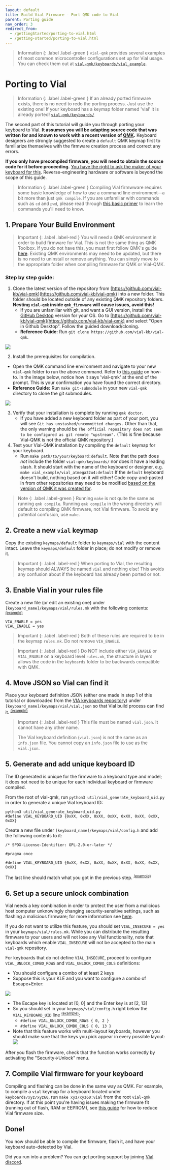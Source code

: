 ```yaml
---
layout: default
title: Build Vial Firmware - Port QMK code to Vial
parent: Porting guide
nav_order: 3
redirect_from:
  - /gettingStarted/porting-to-vial.html
  - /getting-started/porting-to-vial.html
---
```


> Information
> {: .label .label-green }
> `vial-qmk` provides several examples of most common microcontroller configurations set up for Vial usage. You can check them out at [`vial-qmk/keyboards/vial_example`](https://github.com/vial-kb/vial-qmk/tree/vial/keyboards/vial_example).

# Porting to Vial
> Information
> {: .label .label-green }
> If an already ported firmware exists, there is no need to redo the porting process. Just use the existing one! If your keyboard has a keymap folder named 'vial' it is already ported!
> [`vial-qmk/keyboards/`](https://github.com/vial-kb/vial-qmk/tree/vial/keyboards/)

The second part of this tutorial will guide you through porting your keyboard to Vial. **It assumes you will be adapting source code that was written for and known to work with a recent version of [QMK](https://qmk.fm/).** Keyboard designers are strongly suggested to create a `default` QMK keymap first to familiarize themselves with the firmware creation process and correct any errors.

**If you only have precompiled firmware, you will need to obtain the source code for it before proceeding.** [You have the right to ask the maker of your keyboard for this](https://www.gnu.org/licenses/gpl-faq.en.html#ModifiedJustBinary). Reverse-engineering hardware or software is beyond the scope of this guide.


> Information
> {: .label .label-green }
> Compiling Vial firmwware requires some basic knowledge of how to use a command line environment—a bit more than just `qmk compile`. If you are unfamiliar with commands such as `cd` and `pwd`, please read through [this basic primer](https://developer.mozilla.org/en-US/docs/Learn/Tools_and_testing/Understanding_client-side_tools/Command_line#basic_built-in_terminal_commands) to learn the commands you'll need to know.

## 1. Prepare Your Build Environment

> Important
> {: .label .label-red }
> You will need a QMK environment in order to build firmware for Vial. This is not the same thing as QMK Toolbox. If you do not have this, you must first follow QMK's guide [here](https://docs.qmk.fm/#/newbs_getting_started).
> Existing QMK environments may need to be updated, but there is no need to uninstall or remove anything. You can simply move to the appropriate folder when compiling firmware for QMK or Vial-QMK.

### Step by step guide:
1. Clone the latest version of the repository from [https://github.com/vial-kb/vial-qmk](https://github.com/vial-kb/vial-qmk) into a new folder. This folder should be located outside of any existing QMK repository folders. **Nesting `vial-qmk` inside `qmk_firmware` will cause issues, avoid this!**
   - If you are unfamiliar with git, and want a GUI version, install the [GitHub Desktop](https://desktop.github.com) version for your OS. Go to [https://github.com/vial-kb/vial-qmk](https://github.com/vial-kb/vial-qmk) and select "Open in Github Desktop". Follow the guided download/cloning.
   - **Reference Guide:** Run `git clone https://github.com/vial-kb/vial-qmk`.

![](../img/open_to_github_desktop.png)

2. Install the prerequisites for compilation.
  - Open the QMK command line environment and navigate to your new `vial-qmk` folder to run the above command. Refer to [this guide](https://developer.mozilla.org/en-US/docs/Learn/Tools_and_testing/Understanding_client-side_tools/Command_line#basic_built-in_terminal_commands) on how-to. In the image below, notice how it says 'vial-qmk' at the end of the prompt. This is your confirmation you have found the correct directory.
   - **Reference Guide:** Run `make git-submodule` in your new `vial-qmk` directory to clone the git submodules.

![](../img/beginner_prompt.png)

3. Verify that your installation is complete by running `qmk doctor`.
   - If you have added a new keyboard folder as part of your port, you will see `Git has unstashed/uncommitted changes.` Other than that, the only warning should be `The official repository does not seem to be configured as git remote "upstream".` (This is fine because Vial-QMK is not the official QMK repository.)
4. Test your Vial-QMK installation by compiling the `default` keymap for your keyboard.
   - Run `make path/to/your/keyboard:default`. Note that the path does *not* include the folder `vial-qmk/keyboards/` nor does it have a leading slash. It should start with the name of the keyboard or designer, e.g. `make vial_example/vial_atmega32u4:default`
     If the `default` keyboard doesn't build, nothing based on it will either! Code copy-and-pasted in from other repositories may need to be modified [based on the version of QMK it was created for](https://docs.qmk.fm/#/breaking_changes?id=what-has-been-included-in-past-breaking-changes).

> Note
> {: .label .label-green }
> Running `make` is not quite the same as running `qmk compile`. Running `qmk compile` in the wrong directory will default to compiling QMK firmware, not Vial firmware. To avoid any potential confusion, use `make`.


## 2. Create a new `vial` keymap

Copy the existing `keymaps/default` folder to `keymaps/vial` with the content intact. Leave the `keymaps/default` folder in place; do not modify or remove it.

> Important
> {: .label .label-red }
> When porting to Vial, the resulting keymap should ALWAYS be named `vial` and nothing else! This avoids any confusion about if the keyboard has already been ported or not.

## 3. Enable Vial in your rules file

Create a new file (or edit an existing one) under `[keyboard_name]/keymaps/vial/rules.mk` with the following contents:<sup>[(example)](https://github.com/vial-kb/vial-qmk/blob/90f3b0e2e188eccb23ed8a2a690df278a0f1057b/keyboards/vial_example/vial_atmega32u4/keymaps/vial/rules.mk#L2)</sup>

```
VIA_ENABLE = yes
VIAL_ENABLE = yes
```
> Important
> {: .label .label-red }
> Both of these rules are required to be in the keymap `rules.mk`. Do not remove `VIA_ENABLE`. 

> Important
> {: .label .label-red }
> Do NOT include either `VIA_ENABLE` or `VIAL_ENABLE` on a keyboard level `rules.mk`, the structure in layers allows the code in the `keyboards` folder to be backwards compatible with QMK.

## 4. Move JSON so Vial can find it

Place your keyboard definition JSON (either one made in step 1 of this tutorial or downloaded from the [VIA keyboards repository](https://github.com/the-via/keyboards/tree/master/src)) under `[keyboard_name]/keymaps/vial/vial.json` so that Vial build process can find it. <sup>[(example)](https://github.com/vial-kb/vial-qmk/blob/90f3b0e2e188eccb23ed8a2a690df278a0f1057b/keyboards/vial_example/vial_atmega32u4/keymaps/vial/vial.json)</sup>

> Important
> {: .label .label-red }
> This file must be named `vial.json`. It cannot have any other name.
>
> The Vial keyboard definition (`vial.json`) is not the same as an `info.json` file. You cannot copy an `info.json` file to use as the `vial.json`.

## 5. Generate and add unique keyboard ID
The ID generated is unique for the firmware to a keyboard type and model; it does not need to be unique for each individual keyboard or firmware compiled.

From the root of vial-qmk, run `python3 util/vial_generate_keyboard_uid.py` in order to generate a unique Vial keyboard ID:

```
python3 util/vial_generate_keyboard_uid.py
#define VIAL_KEYBOARD_UID {0xXX, 0xXX, 0xXX, 0xXX, 0xXX, 0xXX, 0xXX, 0xXX}
```

Create a new file under `[keyboard_name]/keymaps/vial/config.h` and add the following contents to it:

```
/* SPDX-License-Identifier: GPL-2.0-or-later */

#pragma once

#define VIAL_KEYBOARD_UID {0xXX, 0xXX, 0xXX, 0xXX, 0xXX, 0xXX, 0xXX, 0xXX}
```

The last line should match what you got in the previous step. <sup>[(example)](https://github.com/vial-kb/vial-qmk/blob/90f3b0e2e188eccb23ed8a2a690df278a0f1057b/keyboards/vial_example/vial_atmega32u4/keymaps/vial/config.h#L5)</sup>

## 6. Set up a secure unlock combination

Vial needs a key combination in order to protect the user from a malicious host computer unknowingly changing security-sensitive settings, such as flashing a malicious firmware; for more information see [here](security.md).

If you do not want to utilize this feature, you should set `VIAL_INSECURE = yes` in your `keymaps/vial/rules.mk`. While you can distribute the resulting firmware to your users and will not lose any Vial functionality, note that keyboards which enable `VIAL_INSECURE` will not be accepted to the main `vial-qmk` repository.

For keyboards that do not define `VIAL_INSECURE`, proceed to configure `VIAL_UNLOCK_COMBO_ROWS` and `VIAL_UNLOCK_COMBO_COLS` definitions:

* You should configure a combo of at least 2 keys
* Suppose this is your KLE and you want to configure a combo of Escape+Enter:

![](../img/security-kle.png)

* The Escape key is located at [0, 0] and the Enter key is at [2, 13]
* So you should set in your `keymaps/vial/config.h` right below the `VIAL_KEYBOARD_UID` line <sup>[(example)](https://github.com/vial-kb/vial-qmk/blob/90f3b0e2e188eccb23ed8a2a690df278a0f1057b/keyboards/vial_example/vial_atmega32u4/keymaps/vial/config.h#L6-L7)</sup>:
  * `#define VIAL_UNLOCK_COMBO_ROWS { 0, 2 }`
  * `#define VIAL_UNLOCK_COMBO_COLS { 0, 13 }`
* Note that this feature works with multi-layout keyboards, however you should make sure that the keys you pick appear in every possible layout:
![](../img/security-user-prompt.png)

After you flash the firmware, check that the function works correctly by activating the "Security->Unlock" menu.

## 7. Compile Vial firmware for your keyboard

Compiling and flashing can be done in the same way as QMK. For example, to compile a `vial` keymap for a keyboard located under `keyboards/xyz/xyz60`, run `make xyz/xyz60:vial` from the root `vial-qmk` directory. If at this point you're having issues making the firmware fit (running out of flash, RAM or EEPROM), see [this guide](firmware-size.md) for how to reduce Vial firmware size.

## Done!

You now should be able to compile the firmware, flash it, and have your keyboard auto-detected by Vial.

Did you run into a problem? You can get porting support by joining [Vial discord](https://discord.gg/zNKEUXTKwF).
